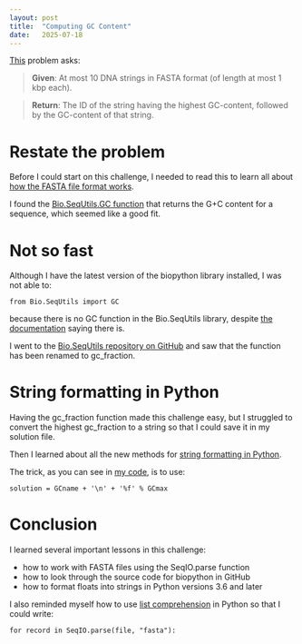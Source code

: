 ```yaml
---
layout: post
title:  "Computing GC Content"
date:   2025-07-18
---
```


[This](https://rosalind.info/problems/gc/) problem asks:

> **Given**: At most 10 DNA strings in FASTA format (of length at most 1 kbp each).

> **Return**: The ID of the string having the highest GC-content, followed by the GC-content of that string.
<!--break-->
# Restate the problem
Before I could start on this challenge, I needed to read this to learn all about 
[how the FASTA file format works](https://en.wikipedia.org/wiki/FASTA_format).

I found the [Bio.SeqUtils.GC function](https://biopython.org/docs/1.75/api/Bio.SeqUtils.html#Bio.SeqUtils.GC) that returns
the G+C content for a sequence, which seemed like a good fit.

# Not so fast
Although I have the latest version of the biopython library installed, I was not able to:
```aiignore
from Bio.SeqUtils import GC
```
because there is no GC function in the Bio.SeqUtils library, despite [the documentation](https://biopython.org/docs/1.75/api/Bio.SeqUtils.html#Bio.SeqUtils.GC) saying there is.

I went to the [Bio.SeqUtils repository on GitHub](https://github.com/biopython/biopython/blob/master/Bio/SeqUtils/__init__.py) 
and saw that the function has been renamed to gc_fraction.

# String formatting in Python
Having the gc_fraction function made this challenge easy, but I struggled to convert the highest gc_fraction to a string
so that I could save it in my solution file.

Then I learned about all the new methods for [string formatting in Python](https://www.w3schools.com/python/python_string_formatting.asp).

The trick, as you can see in [my code](https://github.com/rmbryan71/rosalind/blob/main/solution-code/gc.py), is to use:
```aiignore
solution = GCname + '\n' + '%f' % GCmax
```

# Conclusion
I learned several important lessons in this challenge:
* how to work with FASTA files using the SeqIO.parse function
* how to look through the source code for biopython in GitHub
* how to format floats into strings in Python versions 3.6 and later

I also reminded myself how to use [list comprehension](https://www.w3schools.com/python/python_lists_comprehension.asp) in Python
so that I could write:
```aiignore
for record in SeqIO.parse(file, "fasta"):
```


